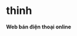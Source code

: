 # thinh
**Web bán điện thoại online**
                                                             
